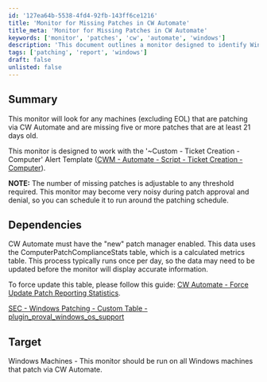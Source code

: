 ```yaml
---
id: '127ea64b-5538-4fd4-92fb-143ff6ce1216'
title: 'Monitor for Missing Patches in CW Automate'
title_meta: 'Monitor for Missing Patches in CW Automate'
keywords: ['monitor', 'patches', 'cw', 'automate', 'windows']
description: 'This document outlines a monitor designed to identify Windows machines managed by ConnectWise Automate that are missing five or more patches which are at least 21 days old. It includes details on dependencies, configuration, and scheduling to minimize noise during patch approval processes.'
tags: ['patching', 'report', 'windows']
draft: false
unlisted: false
---
```


## Summary

This monitor will look for any machines (excluding EOL) that are patching via CW Automate and are missing five or more patches that are at least 21 days old.

This monitor is designed to work with the '~Custom - Ticket Creation - Computer' Alert Template ([CWM - Automate - Script - Ticket Creation - Computer](<../scripts/Ticket Creation - Computer.md>)).

**NOTE:** The number of missing patches is adjustable to any threshold required. This monitor may become very noisy during patch approval and denial, so you can schedule it to run around the patching schedule.

## Dependencies

CW Automate must have the "new" patch manager enabled. This data uses the ComputerPatchComplianceStats table, which is a calculated metrics table. This process typically runs once per day, so the data may need to be updated before the monitor will display accurate information.

To force update this table, please follow this guide: [CW Automate - Force Update Patch Reporting Statistics](https://proval.itglue.com/DOC-5078775-8038412).

[SEC - Windows Patching - Custom Table - plugin_proval_windows_os_support](<../tables/plugin_proval_windows_os_support.md>)

## Target

Windows Machines - This monitor should be run on all Windows machines that patch via CW Automate.
